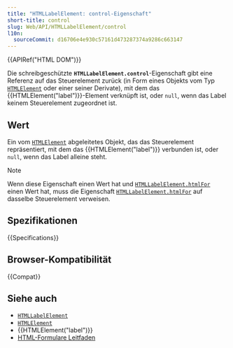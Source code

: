 ```yaml
---
title: "HTMLLabelElement: control-Eigenschaft"
short-title: control
slug: Web/API/HTMLLabelElement/control
l10n:
  sourceCommit: d16706e4e930c57161d473287374a9286c663147
---
```


{{APIRef("HTML DOM")}}

Die schreibgeschützte **`HTMLLabelElement.control`**-Eigenschaft gibt eine Referenz auf das Steuerelement zurück (in Form eines Objekts vom Typ [`HTMLElement`](/de/docs/Web/API/HTMLElement) oder einer seiner Derivate), mit dem das {{HTMLElement("label")}}-Element verknüpft ist, oder `null`, wenn das Label keinem Steuerelement zugeordnet ist.

## Wert

Ein vom [`HTMLElement`](/de/docs/Web/API/HTMLElement) abgeleitetes Objekt, das das Steuerelement repräsentiert, mit dem das {{HTMLElement("label")}} verbunden ist, oder `null`, wenn das Label alleine steht.

> [!NOTE]
> Wenn diese Eigenschaft einen Wert hat und [`HTMLLabelElement.htmlFor`](/de/docs/Web/API/HTMLLabelElement/htmlFor) einen Wert hat, muss die Eigenschaft [`HTMLLabelElement.htmlFor`](/de/docs/Web/API/HTMLLabelElement/htmlFor) auf dasselbe Steuerelement verweisen.

## Spezifikationen

{{Specifications}}

## Browser-Kompatibilität

{{Compat}}

## Siehe auch

- [`HTMLLabelElement`](/de/docs/Web/API/HTMLLabelElement)
- [`HTMLElement`](/de/docs/Web/API/HTMLElement)
- {{HTMLElement("label")}}
- [HTML-Formulare Leitfaden](/de/docs/Learn/Forms)
